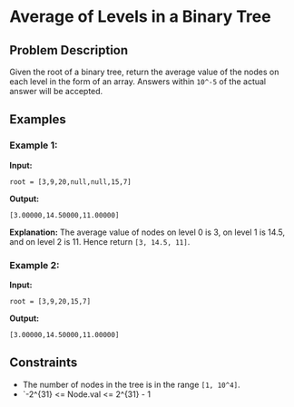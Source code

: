 # Average of Levels in a Binary Tree

## Problem Description
Given the root of a binary tree, return the average value of the nodes on each level in the form of an array. Answers within `10^-5` of the actual answer will be accepted.

## Examples

### Example 1:
**Input:** 
```
root = [3,9,20,null,null,15,7]
```
**Output:** 
```
[3.00000,14.50000,11.00000]
```
**Explanation:**
The average value of nodes on level 0 is 3, on level 1 is 14.5, and on level 2 is 11.
Hence return `[3, 14.5, 11]`.

### Example 2:
**Input:** 
```
root = [3,9,20,15,7]
```
**Output:** 
```
[3.00000,14.50000,11.00000]
```

## Constraints
- The number of nodes in the tree is in the range `[1, 10^4]`.
- `-2^{31} <= Node.val <= 2^{31} - 1